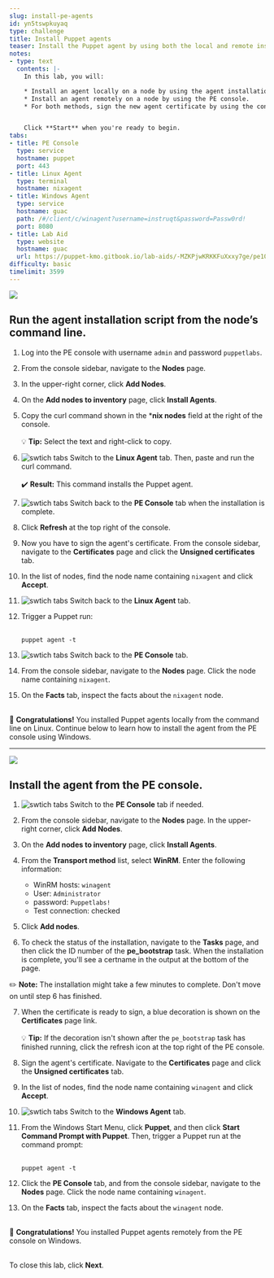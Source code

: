 ```yaml
---
slug: install-pe-agents
id: yn5tswpkuyaq
type: challenge
title: Install Puppet agents
teaser: Install the Puppet agent by using both the local and remote installation methods.
notes:
- type: text
  contents: |-
    In this lab, you will:

    * Install an agent locally on a node by using the agent installation script.
    * Install an agent remotely on a node by using the PE console.
    * For both methods, sign the new agent certificate by using the console.


    Click **Start** when you're ready to begin.
tabs:
- title: PE Console
  type: service
  hostname: puppet
  port: 443
- title: Linux Agent
  type: terminal
  hostname: nixagent
- title: Windows Agent
  type: service
  hostname: guac
  path: /#/client/c/winagent?username=instruqt&password=Passw0rd!
  port: 8080
- title: Lab Aid
  type: website
  hostname: guac
  url: https://puppet-kmo.gitbook.io/lab-aids/-MZKPjwKRKKFuXxxy7ge/pe101/install-puppet-agents
difficulty: basic
timelimit: 3599
---
```

<a name="linux"><img src="https://storage.googleapis.com/instruqt-images/install-local-linux.png"></a>

## Run the agent installation script from the node’s command line.

1. Log into the PE console with username `admin` and password `puppetlabs`.

1. From the console sidebar, navigate to the **Nodes** page.

1. In the upper-right corner, click **Add Nodes**.

1. On the **Add nodes to inventory** page, click **Install Agents**.

1. Copy the curl command shown in the ***nix nodes** field at the right of the console.<br><br>💡 **Tip:** Select the text and right-click to copy.

1. ![swtich tabs](https://storage.googleapis.com/instruqt-images/Instruct%20Icons/icon_switch_tabs_white_32.png) Switch to the **Linux Agent** tab. Then, paste and run the curl command.<br><br>✔️ **Result:** This command installs the Puppet agent.

1. ![swtich tabs](https://storage.googleapis.com/instruqt-images/Instruct%20Icons/icon_switch_tabs_white_32.png) Switch back to the **PE Console** tab when the installation is complete.

1. Click **Refresh** at the top right of the console.

1. Now you have to sign the agent's certificate. From the console sidebar, navigate to the **Certificates** page and click the **Unsigned certificates** tab.

1. In the list of nodes, find the node name containing `nixagent` and click **Accept**.

1. ![swtich tabs](https://storage.googleapis.com/instruqt-images/Instruct%20Icons/icon_switch_tabs_white_32.png) Switch back to the **Linux Agent** tab.

1. Trigger a Puppet run:<br><br>
     ```
     puppet agent -t
     ```

13. ![swtich tabs](https://storage.googleapis.com/instruqt-images/Instruct%20Icons/icon_switch_tabs_white_32.png) Switch back to the **PE Console** tab.

14. From the console sidebar, navigate to the **Nodes** page. Click the node name containing `nixagent`.

1. On the **Facts** tab, inspect the facts about the `nixagent` node.

<br>🎈 **Congratulations!**  You installed Puppet agents locally from the command line on Linux. Continue below to learn how to install the agent from the PE console using Windows.

---


<a name="windows"><img src="https://storage.googleapis.com/instruqt-images/install-remote-windows.png"></a>

## Install the agent from the PE console.

1. ![swtich tabs](https://storage.googleapis.com/instruqt-images/Instruct%20Icons/icon_switch_tabs_white_32.png) Switch to the **PE Console** tab if needed.

2. From the console sidebar, navigate to the **Nodes** page. In the upper-right corner, click **Add Nodes**.

3. On the **Add nodes to inventory** page, click **Install Agents**.

4. From the **Transport method** list, select **WinRM**. Enter the following information:

     - WinRM hosts: `winagent`
     - User: `Administrator`
     - password: `Puppetlabs!`
     - Test connection: checked

5. Click **Add nodes**.

6. To check the status of the installation, navigate to the **Tasks** page, and then click the ID number of the **pe_bootstrap** task. When the installation is complete, you'll see a certname in the output at the bottom of the page.

✏️ **Note:** The installation might take a few minutes to complete. Don't move on until step 6 has finished.

7. When the certificate is ready to sign, a blue decoration is shown on the **Certificates** page link.<br><br>💡 **Tip:** If the decoration isn't shown after the `pe_bootstrap` task has finished running, click the refresh icon at the top right of the PE console.

8. Sign the agent's certificate. Navigate to the **Certificates** page and click the **Unsigned certificates** tab.

9. In the list of nodes, find the node name containing `winagent` and click **Accept**.

10. ![swtich tabs](https://storage.googleapis.com/instruqt-images/Instruct%20Icons/icon_switch_tabs_white_32.png) Switch to the **Windows Agent** tab.

11. From the Windows Start Menu, click **Puppet**, and then click **Start Command Prompt with Puppet**. Then, trigger a Puppet run at the command prompt:<br><br>
     ````
     puppet agent -t
     ````

12. Click the **PE Console** tab, and from the console sidebar, navigate to the **Nodes** page. Click the node name containing `winagent`.

1. On the **Facts** tab, inspect the facts about the `winagent` node.

<br>🎈 **Congratulations!**  You installed Puppet agents remotely from the PE console on Windows.

<br>To close this lab, click **Next**.